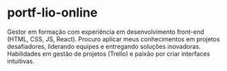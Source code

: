 # portf-lio-online
Gestor em formação com experiência em desenvolvimento front-end (HTML, CSS, JS, React). Procuro aplicar meus conhecimentos em projetos desafiadores, liderando equipes e entregando soluções inovadoras. Habilidades em gestão de projetos (Trello) e paixão por criar interfaces intuitivas.
